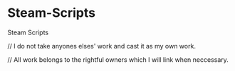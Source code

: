 # Steam-Scripts
Steam Scripts

// I do not take anyones elses' work and cast it as my own work.

// All work belongs to the rightful owners which I will link when neccessary.

